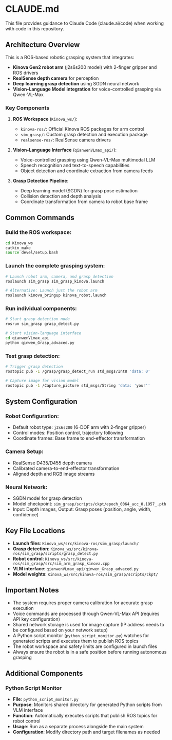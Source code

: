 # CLAUDE.md

This file provides guidance to Claude Code (claude.ai/code) when working with code in this repository.

## Architecture Overview

This is a ROS-based robotic grasping system that integrates:
- **Kinova Gen2 robot arm** (j2s6s200 model) with 2-finger gripper and ROS drivers
- **RealSense depth camera** for perception
- **Deep learning grasp detection** using SGDN neural network
- **Vision-Language Model integration** for voice-controlled grasping via Qwen-VL-Max

### Key Components

1. **ROS Workspace** (`Kinova_ws/`):
   - `kinova-ros/`: Official Kinova ROS packages for arm control
   - `sim_grasp/`: Custom grasp detection and execution package
   - `realsense-ros/`: RealSense camera drivers

2. **Vision-Language Interface** (`qianwenVLmax_api/`):
   - Voice-controlled grasping using Qwen-VL-Max multimodal LLM
   - Speech recognition and text-to-speech capabilities
   - Object detection and coordinate extraction from camera feeds

3. **Grasp Detection Pipeline**:
   - Deep learning model (SGDN) for grasp pose estimation
   - Collision detection and depth analysis
   - Coordinate transformation from camera to robot base frame

## Common Commands

### Build the ROS workspace:
```bash
cd Kinova_ws
catkin_make
source devel/setup.bash
```

### Launch the complete grasping system:
```bash
# Launch robot arm, camera, and grasp detection
roslaunch sim_grasp sim_grasp_kinova.launch

# Alternative: Launch just the robot arm
roslaunch kinova_bringup kinova_robot.launch
```

### Run individual components:
```bash
# Start grasp detection node
rosrun sim_grasp grasp_detect.py

# Start vision-language interface
cd qianwenVLmax_api
python qinwen_Grasp_advaced.py
```

### Test grasp detection:
```bash
# Trigger grasp detection
rostopic pub -1 /grasp/grasp_detect_run std_msgs/Int8 'data: 0'

# Capture image for vision model
rostopic pub -1 /Capture_picture std_msgs/String 'data: 'your''
```

## System Configuration

### Robot Configuration:
- Default robot type: `j2s6s200` (6-DOF arm with 2-finger gripper)
- Control modes: Position control, trajectory following
- Coordinate frames: Base frame to end-effector transformation

### Camera Setup:
- RealSense D435/D455 depth camera
- Calibrated camera-to-end-effector transformation
- Aligned depth and RGB image streams

### Neural Network:
- SGDN model for grasp detection
- Model checkpoint: `sim_grasp/scripts/ckpt/epoch_0064_acc_0.1957_.pth`
- Input: Depth images, Output: Grasp poses (position, angle, width, confidence)

## Key File Locations

- **Launch files**: `Kinova_ws/src/kinova-ros/sim_grasp/launch/`
- **Grasp detection**: `Kinova_ws/src/kinova-ros/sim_grasp/scripts/grasp_detect.py`
- **Robot control**: `Kinova_ws/src/kinova-ros/sim_grasp/src/sim_arm_grasp_kinova.cpp`
- **VLM interface**: `qianwenVLmax_api/qinwen_Grasp_advaced.py`
- **Model weights**: `Kinova_ws/src/kinova-ros/sim_grasp/scripts/ckpt/`

## Important Notes

- The system requires proper camera calibration for accurate grasp execution
- Voice commands are processed through Qwen-VL-Max API (requires API key configuration)
- Shared network storage is used for image capture (IP address needs to be configured based on your network setup)
- A Python script monitor (`python_script_monitor.py`) watches for generated scripts and executes them to publish ROS topics
- The robot workspace and safety limits are configured in launch files
- Always ensure the robot is in a safe position before running autonomous grasping

## Additional Components

### Python Script Monitor
- **File**: `python_script_monitor.py`
- **Purpose**: Monitors shared directory for generated Python scripts from VLM interface
- **Function**: Automatically executes scripts that publish ROS topics for robot control
- **Usage**: Run as a separate process alongside the main system
- **Configuration**: Modify directory path and target filenames as needed
